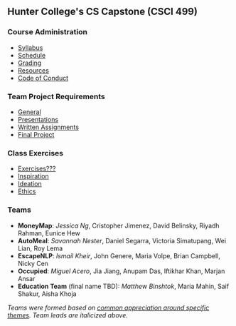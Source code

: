 ## Hunter College's CS Capstone (CSCI 499)

### Course Administration

* [Syllabus](/docs/Syllabus.pdf)
* [Schedule](/docs/Schedule.md)
* [Grading](/docs/Grading.md)
* [Resources](/docs/Resources.md)
* [Code of Conduct](/CODE_OF_CONDUCT.md)

### Team Project Requirements

* [General](/docs/General.md)
* [Presentations](/docs/Presentations.md)
* [Written Assignments](/docs/WrittenAssignments.md)
* [Final Project](/docs/FinalProject.md)

### Class Exercises

* [Exercises???](/exercises/Exercises.md)
* [Inspiration](/exercises/Inspiration.md)
* [Ideation](/exercises/Ideation.md)
* [Ethics](/exercises/Ethics.md)

### Teams

* **MoneyMap**: _Jessica Ng_, Cristopher Jimenez, David Belinsky, Riyadh Rahman, Eunice Hew
* **AutoMeal**: _Savannah Nester_, Daniel Segarra, Victoria Simatupang, Wei Lian, Roy Lema
* **EscapeNLP**: _Ismail Kheir_, John Genere, Maria Volpe, Brian Campbell, Nicky Cen
* **Occupied**: _Miguel Acero_, Jia Jiang, Anupam Das, Iftikhar Khan, Marjan Ansar
* **Education Team** (final name TBD): _Matthew Binshtok_, Maria Mahin, Saif Shakur, Aisha Khoja

_Teams were formed based on [common appreciation around specific themes](/classes/1.30.19/theme-rankings-groupings.xlsx). Team leads are italicized above._
